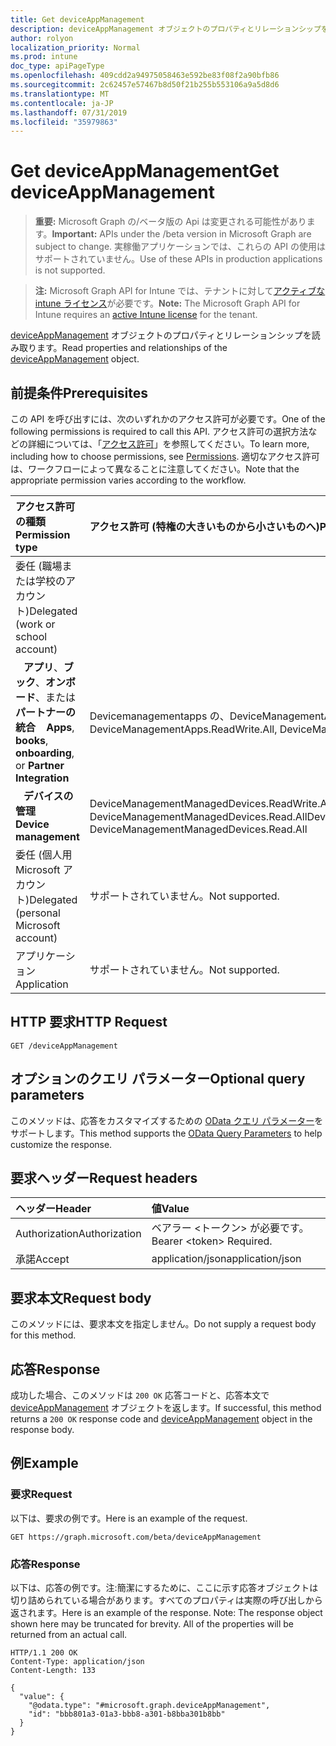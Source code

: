 ```yaml
---
title: Get deviceAppManagement
description: deviceAppManagement オブジェクトのプロパティとリレーションシップを読み取ります。
author: rolyon
localization_priority: Normal
ms.prod: intune
doc_type: apiPageType
ms.openlocfilehash: 409cdd2a94975058463e592be83f08f2a90bfb86
ms.sourcegitcommit: 2c62457e57467b8d50f21b255b553106a9a5d8d6
ms.translationtype: MT
ms.contentlocale: ja-JP
ms.lasthandoff: 07/31/2019
ms.locfileid: "35979863"
---
```

# <a name="get-deviceappmanagement"></a><span data-ttu-id="6cb21-103">Get deviceAppManagement</span><span class="sxs-lookup"><span data-stu-id="6cb21-103">Get deviceAppManagement</span></span>

> <span data-ttu-id="6cb21-104">**重要:** Microsoft Graph の/ベータ版の Api は変更される可能性があります。</span><span class="sxs-lookup"><span data-stu-id="6cb21-104">**Important:** APIs under the /beta version in Microsoft Graph are subject to change.</span></span> <span data-ttu-id="6cb21-105">実稼働アプリケーションでは、これらの API の使用はサポートされていません。</span><span class="sxs-lookup"><span data-stu-id="6cb21-105">Use of these APIs in production applications is not supported.</span></span>

> <span data-ttu-id="6cb21-106">**注:** Microsoft Graph API for Intune では、テナントに対して[アクティブな intune ライセンス](https://go.microsoft.com/fwlink/?linkid=839381)が必要です。</span><span class="sxs-lookup"><span data-stu-id="6cb21-106">**Note:** The Microsoft Graph API for Intune requires an [active Intune license](https://go.microsoft.com/fwlink/?linkid=839381) for the tenant.</span></span>

<span data-ttu-id="6cb21-107">[deviceAppManagement](../resources/intune-shared-deviceappmanagement.md) オブジェクトのプロパティとリレーションシップを読み取ります。</span><span class="sxs-lookup"><span data-stu-id="6cb21-107">Read properties and relationships of the [deviceAppManagement](../resources/intune-shared-deviceappmanagement.md) object.</span></span>

## <a name="prerequisites"></a><span data-ttu-id="6cb21-108">前提条件</span><span class="sxs-lookup"><span data-stu-id="6cb21-108">Prerequisites</span></span>

<span data-ttu-id="6cb21-109">この API を呼び出すには、次のいずれかのアクセス許可が必要です。</span><span class="sxs-lookup"><span data-stu-id="6cb21-109">One of the following permissions is required to call this API.</span></span> <span data-ttu-id="6cb21-110">アクセス許可の選択方法などの詳細については、「[アクセス許可](/graph/permissions-reference)」を参照してください。</span><span class="sxs-lookup"><span data-stu-id="6cb21-110">To learn more, including how to choose permissions, see [Permissions](/graph/permissions-reference).</span></span>  <span data-ttu-id="6cb21-111">適切なアクセス許可は、ワークフローによって異なることに注意してください。</span><span class="sxs-lookup"><span data-stu-id="6cb21-111">Note that the appropriate permission varies according to the workflow.</span></span>

|<span data-ttu-id="6cb21-112">アクセス許可の種類</span><span class="sxs-lookup"><span data-stu-id="6cb21-112">Permission type</span></span>|<span data-ttu-id="6cb21-113">アクセス許可 (特権の大きいものから小さいものへ)</span><span class="sxs-lookup"><span data-stu-id="6cb21-113">Permissions (from most to least privileged)</span></span>|
|:---|:---|
| <span data-ttu-id="6cb21-114">委任 (職場または学校のアカウント)</span><span class="sxs-lookup"><span data-stu-id="6cb21-114">Delegated (work or school account)</span></span> | |
| <span data-ttu-id="6cb21-115">&nbsp;&nbsp; **アプリ**、**ブック**、**オンボード**、または**パートナーの統合**</span><span class="sxs-lookup"><span data-stu-id="6cb21-115">&nbsp; &nbsp; **Apps**, **books**, **onboarding**, or **Partner Integration**</span></span> | <span data-ttu-id="6cb21-116">Devicemanagementapps の、DeviceManagementApps. ReadW すべて</span><span class="sxs-lookup"><span data-stu-id="6cb21-116">DeviceManagementApps.ReadWrite.All, DeviceManagementApps.ReadW.All</span></span> |
| <span data-ttu-id="6cb21-117">&nbsp;&nbsp; **デバイスの管理**</span><span class="sxs-lookup"><span data-stu-id="6cb21-117">&nbsp; &nbsp; **Device management**</span></span> | <span data-ttu-id="6cb21-118">DeviceManagementManagedDevices.ReadWrite.All、DeviceManagementManagedDevices.Read.All</span><span class="sxs-lookup"><span data-stu-id="6cb21-118">DeviceManagementManagedDevices.ReadWrite.All, DeviceManagementManagedDevices.Read.All</span></span> |
|<span data-ttu-id="6cb21-119">委任 (個人用 Microsoft アカウント)</span><span class="sxs-lookup"><span data-stu-id="6cb21-119">Delegated (personal Microsoft account)</span></span>|<span data-ttu-id="6cb21-120">サポートされていません。</span><span class="sxs-lookup"><span data-stu-id="6cb21-120">Not supported.</span></span>|
|<span data-ttu-id="6cb21-121">アプリケーション</span><span class="sxs-lookup"><span data-stu-id="6cb21-121">Application</span></span>|<span data-ttu-id="6cb21-122">サポートされていません。</span><span class="sxs-lookup"><span data-stu-id="6cb21-122">Not supported.</span></span>|

## <a name="http-request"></a><span data-ttu-id="6cb21-123">HTTP 要求</span><span class="sxs-lookup"><span data-stu-id="6cb21-123">HTTP Request</span></span>
<!-- {
  "blockType": "ignored"
}
-->
``` http
GET /deviceAppManagement
```

## <a name="optional-query-parameters"></a><span data-ttu-id="6cb21-124">オプションのクエリ パラメーター</span><span class="sxs-lookup"><span data-stu-id="6cb21-124">Optional query parameters</span></span>

<span data-ttu-id="6cb21-125">このメソッドは、応答をカスタマイズするための [OData クエリ パラメーター](https://developer.microsoft.com/graph/docs/concepts/query_parameters)をサポートします。</span><span class="sxs-lookup"><span data-stu-id="6cb21-125">This method supports the [OData Query Parameters](https://developer.microsoft.com/graph/docs/concepts/query_parameters) to help customize the response.</span></span>

## <a name="request-headers"></a><span data-ttu-id="6cb21-126">要求ヘッダー</span><span class="sxs-lookup"><span data-stu-id="6cb21-126">Request headers</span></span>

|<span data-ttu-id="6cb21-127">ヘッダー</span><span class="sxs-lookup"><span data-stu-id="6cb21-127">Header</span></span>|<span data-ttu-id="6cb21-128">値</span><span class="sxs-lookup"><span data-stu-id="6cb21-128">Value</span></span>|
|:---|:---|
|<span data-ttu-id="6cb21-129">Authorization</span><span class="sxs-lookup"><span data-stu-id="6cb21-129">Authorization</span></span>|<span data-ttu-id="6cb21-130">ベアラー &lt;トークン&gt; が必要です。</span><span class="sxs-lookup"><span data-stu-id="6cb21-130">Bearer &lt;token&gt; Required.</span></span>|
|<span data-ttu-id="6cb21-131">承諾</span><span class="sxs-lookup"><span data-stu-id="6cb21-131">Accept</span></span>|<span data-ttu-id="6cb21-132">application/json</span><span class="sxs-lookup"><span data-stu-id="6cb21-132">application/json</span></span>|

## <a name="request-body"></a><span data-ttu-id="6cb21-133">要求本文</span><span class="sxs-lookup"><span data-stu-id="6cb21-133">Request body</span></span>

<span data-ttu-id="6cb21-134">このメソッドには、要求本文を指定しません。</span><span class="sxs-lookup"><span data-stu-id="6cb21-134">Do not supply a request body for this method.</span></span>

## <a name="response"></a><span data-ttu-id="6cb21-135">応答</span><span class="sxs-lookup"><span data-stu-id="6cb21-135">Response</span></span>

<span data-ttu-id="6cb21-136">成功した場合、このメソッドは `200 OK` 応答コードと、応答本文で [deviceAppManagement](../resources/intune-shared-deviceappmanagement.md) オブジェクトを返します。</span><span class="sxs-lookup"><span data-stu-id="6cb21-136">If successful, this method returns a `200 OK` response code and [deviceAppManagement](../resources/intune-shared-deviceappmanagement.md) object in the response body.</span></span>

## <a name="example"></a><span data-ttu-id="6cb21-137">例</span><span class="sxs-lookup"><span data-stu-id="6cb21-137">Example</span></span>

### <a name="request"></a><span data-ttu-id="6cb21-138">要求</span><span class="sxs-lookup"><span data-stu-id="6cb21-138">Request</span></span>

<span data-ttu-id="6cb21-139">以下は、要求の例です。</span><span class="sxs-lookup"><span data-stu-id="6cb21-139">Here is an example of the request.</span></span>

``` http
GET https://graph.microsoft.com/beta/deviceAppManagement
```

### <a name="response"></a><span data-ttu-id="6cb21-140">応答</span><span class="sxs-lookup"><span data-stu-id="6cb21-140">Response</span></span>

<span data-ttu-id="6cb21-p103">以下は、応答の例です。注:簡潔にするために、ここに示す応答オブジェクトは切り詰められている場合があります。すべてのプロパティは実際の呼び出しから返されます。</span><span class="sxs-lookup"><span data-stu-id="6cb21-p103">Here is an example of the response. Note: The response object shown here may be truncated for brevity. All of the properties will be returned from an actual call.</span></span>

``` http
HTTP/1.1 200 OK
Content-Type: application/json
Content-Length: 133

{
  "value": {
    "@odata.type": "#microsoft.graph.deviceAppManagement",
    "id": "bbb801a3-01a3-bbb8-a301-b8bba301b8bb"
  }
}
```



